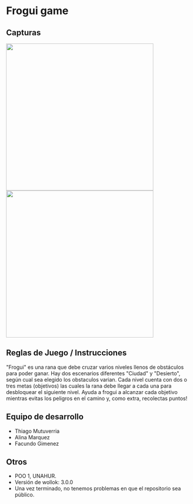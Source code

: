 # Frogui game

## Capturas

<img src="assets/pantallaInicio2.png" width="400px" />

<img src="assets/pantallaEscenarios.png" width="400px" />

## Reglas de Juego / Instrucciones
"Frogui" es una rana que debe cruzar varios niveles llenos de obstáculos para poder ganar. Hay dos escenarios diferentes "Ciudad" y "Desierto", según cual sea elegido los obstaculos varian. Cada nivel cuenta con dos o tres metas (objetivos) las cuales la rana debe llegar a cada una para desbloquear el siguiente nivel. Ayuda a frogui a alcanzar cada objetivo mientras evitas los peligros en el camino y, como extra, recolectas puntos!


## Equipo de desarrollo

- Thiago Mutuverria
- Alina Marquez
- Facundo Gimenez
  
## Otros

- POO 1, UNAHUR.
- Versión de wollok: 3.0.0
- Una vez terminado, no tenemos problemas en que el repositorio sea público.

